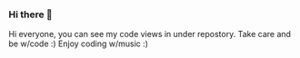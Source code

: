 ### Hi there 👋
Hi everyone, you can see my code views in under repostory. 
Take care and be w/code :)
Enjoy coding w/music :)
<!--
Hi everyone, you can see my code views in under repostory. 
Take care and be w/code :)
Enjoy coding w/music :)

-->
